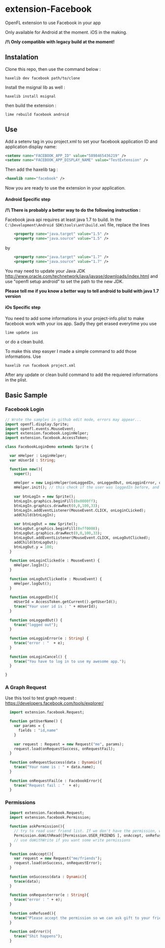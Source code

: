 # extension-Facebook
OpenFL extension to use Facebook in your app

Only available for Android at the moment.
iOS in the making.

**/!\ Only compatible with legacy build at the moment!**

## Instalation

Clone this repo, then use the command below :

```shell
haxelib dev facebook path/to/clone
```

Install the msignal lib as well :
```shell
haxelib install msignal
```

then build the extension :
```shell
lime rebuild facebook android
```

## Use

Add a setenv tag in you project.xml to set your facebook application ID and application display name:
```xml
<setenv name="FACEBOOK_APP_ID" value="5898465436219" />
<setenv name="FACEBOOK_APP_DISPLAY_NAME" value="TestExtension" />
```

Then add the haxelib tag : 

```xml
<haxelib name="facebook" /> 
```

Now you are ready to use the extension in your application.

#### Android Specific step

**/!\ There is probably a better way to do the following instruction :**

Facebook java api requires at least java 1.7 to build.
In the ```C:\Development\Android SDK\tools\ant\build.xml``` file, replace the lines
```xml
    <property name="java.target" value="1.5" />
    <property name="java.source" value="1.5" />
```
by
```xml
    <property name="java.target" value="1.7" />
    <property name="java.source" value="1.7" />
```

You may need to update your Java JDK http://www.oracle.com/technetwork/java/javase/downloads/index.html and use "openfl setup android" to set the path to the new JDK.

**Please tell me if you know a better way to tell android to build with java 1.7 version**

#### iOs Specific step

You need to add some informations in your project-info.plist to make facebook work with your ios app.
Sadly they get erased everytime you use
```shell
lime update ios
```
or do a clean build.

To make this step easyer I made a simple command to add those informations.
Use 
```shell
haxelib run facebook project.xml
```

After any update or clean build command to add the requiered informations in the plist.

## Basic Sample

### Facebook Login

```haxe
// Wrote the samples in github edit mode, errors may appear...
import openfl.display.Sprite;
import openfl.events.MouseEvent;
import extension.facebook.LoginHelper;
import extension.facebook.AccessToken;

class FacebookLoginDemo extends Sprite {

  var mHelper : LoginHelper;
  var mUserId : String;

  function new(){
    super();
    
    mHelper = new LoginHelper(onLoggedIn, onLoggedOut, onLogginError, onLoginCancel);
    mHelper.init(); // this check if the user was loggedIn before, and trigger onLoggedIn if it was the case.
    
    var btnLogIn = new Sprite();
    btnLogIn.graphics.beginFill(0x0000ff);
    btnLogIn.graphics.drawRect(0,0,100,33);
    btnLogIn.addEventListener(MouseEvent.CLICK, onLoginCLicked);
    addChild(btnLogIn);
    
    var btnLogOut = new Sprite();
    btnLogOut.graphics.beginFill(0xff0000);
    btnLogOut.graphics.drawRect(0,0,100,33);
    btnLogOut.addEventListener(MouseEvent.CLICK, onLogOutClicked);
    addChild(btnLogOut);
    btnLogOut.y = 100;
  }
  
  function onLoginClicked(e : MouseEvent) {
    mHelper.logIn();
  }
  
  function onLogOutClicked(e : MouseEvent) {
    mHelper.logOut();
  }
  
  function onLoggedIn(){
    mUserId = AccessToken.getCurrent().getUserId();
    trace("Your user id is : " + mUserId);
  }
  
  function onLoggedOut() {
    trace("logged out");
  }
  
  function onLogginError(e : String) {
    trace("error : "  + e);
  }
  
  function onLoginCancel() {
    trace("You have to log in to use my awesome app.");
  }

}


```

### A Graph Request 

Use this tool to test graph request : https://developers.facebook.com/tools/explorer/

```haxe
  import extension.facebook.Request;

  function getUserName() {
    var params = {
      fields : "id,name"
    }
    
    var request : Request = new Request("me", params);
    request.load(onRequestSuccess, onRequestFail);
  }
  
  function onRequestSuccess(data : Dynamic){
    trace("Your name is : " + data.name);
  }
  
  function onRequestFail(e : FacebookError){
    trace("Request fail : "  + e);
  }
```

### Permissions

```haxe
  import extension.facebook.Request;
  import extension.facebook.Permission;
  
  function askPermission(){
    // try to read user friend list. If we don't have the permission, we ask for it, then perform the request
    Permission.doWithRead([Permission.USER_FRIENDS ], onAccept, onRefused, onError);
    // use doWithWrite if you want some write permissions
  }
  
  function onAccept(){
    var request = new Request("me/friends");
    request.load(onSuccess, onRequestError);
  }
  
  function onSuccess(data : Dynamic){
    trace(data);
  }
  
  function onRequesterror(e : String){
    trace("error : " + e);
  }
  
  function onRefused(){
    trace("Please accept the permission so we can ask gift to your friends :'(");
  }
  
  function onError(){
    trace("Shit happens");
  }

```
